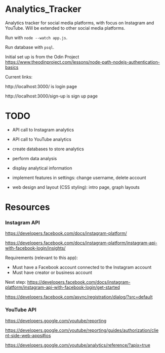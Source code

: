 # Analytics_Tracker
Analytics tracker for social media platforms, with focus on Instagram and YouTube. Will be extended to other social media platforms. 

Run with `node --watch app.js`. 

Run database with `psql`. 

Initial set up is from the Odin Project https://www.theodinproject.com/lessons/node-path-nodejs-authentication-basics 

Current links: 

http://localhost:3000/ is login page 

http://localhost:3000/sign-up is sign up page 

# TODO

- API call to Instagram analytics 
- API call to YouTube analytics 
- create databases to store analytics 
- perform data analysis 
- display analytical information 
- implement features in settings: change username, delete account 

- web design and layout (CSS styling): intro page, graph layouts 

# Resources 

### Instagram API 

https://developers.facebook.com/docs/instagram-platform/ 

https://developers.facebook.com/docs/instagram-platform/instagram-api-with-facebook-login/insights/

Requirements (relevant to this app): 
- Must have a Facebook account connected to the Instagram account 
- Must have creator or business account 

Next step: https://developers.facebook.com/docs/instagram-platform/instagram-api-with-facebook-login/get-started 

https://developers.facebook.com/async/registration/dialog/?src=default

### YouTube API 

https://developers.google.com/youtube/reporting 

https://developers.google.com/youtube/reporting/guides/authorization/client-side-web-apps#ios

https://developers.google.com/youtube/analytics/reference/?apix=true 
